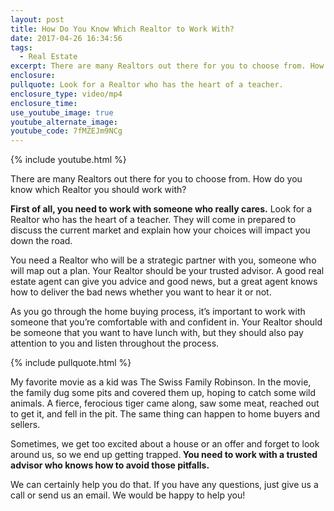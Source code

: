 ```yaml
---
layout: post
title: How Do You Know Which Realtor to Work With?
date: 2017-04-26 16:34:56
tags:
  - Real Estate
excerpt: There are many Realtors out there for you to choose from. How do you know which Realtor you should work with?
enclosure:
pullquote: Look for a Realtor who has the heart of a teacher.
enclosure_type: video/mp4
enclosure_time:
use_youtube_image: true
youtube_alternate_image:
youtube_code: 7fMZEJm9NCg
---
```



{% include youtube.html %}

There are many Realtors out there for you to choose from. How do you know which Realtor you should work with?

**First of all, you need to work with someone who really cares.**&nbsp;Look for a Realtor who has the heart of a teacher. They will come in prepared to discuss the current market and explain how your choices will impact you down the road.

You need a Realtor who will be a strategic partner with you, someone who will map out a plan. Your Realtor should be your trusted advisor. A good real estate agent can give you advice and good news, but a great agent knows how to deliver the bad news whether you want to hear it or not.

As you go through the home buying process, it’s important to work with someone that you’re comfortable with and confident in. Your Realtor should be someone that you want to have lunch with, but they should also pay attention to you and listen throughout the process.

{% include pullquote.html %}

My favorite movie as a kid was The Swiss Family Robinson. In the movie, the family dug some pits and covered them up, hoping to catch some wild animals. A fierce, ferocious tiger came along, saw some meat, reached out to get it, and fell in the pit. The same thing can happen to home buyers and sellers.

Sometimes, we get too excited about a house or an offer and forget to look around us, so we end up getting trapped.**&nbsp;You need to work with a trusted advisor who knows how to avoid those pitfalls.**

We can certainly help you do that. If you have any questions, just give us a call or send us an email. We would be happy to help you!